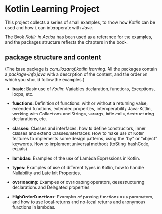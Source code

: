 # Kotlin Learning Project
This project collects a series of small examples, to show how _Kotlin_ can be used and how it can interoperate with _Java_.

The Book _Kotlin in Action_ has been used as a reference for the examples, and the packages structure reflects the chapters in the book.

## package structure and content

(The base package is _com.ilozanof.kotlin.learning_. All the packages contain a _package-info.java_ with a description of the content, and the order on which you should follow the examples.)

 * **basic:**
   Basic use of _Kotlin_: Variables declaration, functions, Exceptions, loops, etc.
   
 * **functions:**
   Definition of functions: with or without a returning value, extended functions, extended properties, interoperability Java-Kotlin, working with Collections and Strings, varargs, infix calls, destructuring declarations, etc.
   
 * **classes:**
   Classes and interfaces. how to define constructors, inner classes and extend Classes/interfaces. How to make use of Kotlin features to implements some design patterns, using the "by" or "object" keywords. How to implement universal methods (toSting, hashCode, equals)
   
 * **lambdas:**
   Examples of the use of Lambda Expressions in Kotlin.
 
 * **types:**
   Examples of use of different types in Kotlin, how to handle Nullability and Late Init Properties.
   
 * **overloading:**
   Examples of overloading operators, desestructuring declarations and Delegated properties.
   
 * **HighOrderFunctions:**
   Examples of passing functions as a parameters, and how to use local-returns and no-local returns and anonymous functions in lambdas.
   
   